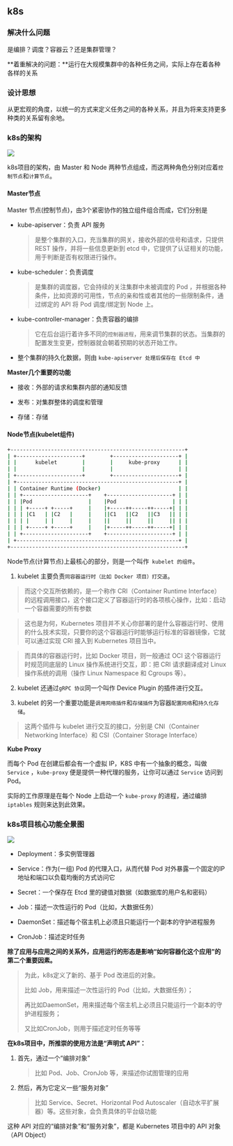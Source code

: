 ## k8s

### 解决什么问题

是编排？调度？容器云？还是集群管理？

**着重解决的问题：**运行在大规模集群中的各种任务之间，实际上存在着各种各样的关系



### 设计思想

从更宏观的角度，以统一的方式来定义任务之间的各种关系，并且为将来支持更多种类的关系留有余地。



### k8s的架构



![](https://gitee.com/sinkhaha/picture/raw/master/img/CICD/F04773ED-3CB1-4057-BE04-A88CE572E024.png)

k8s项目的架构，由 Master 和 Node 两种节点组成，而这两种角色分别对应着`控制节点`和`计算节点`。



#### Master节点

Master 节点(控制节点)，由3个紧密协作的独立组件组合而成，它们分别是

* kube-apiserver：负责 API 服务

  > 是整个集群的入口，充当集群的网关，接收外部的信号和请求，只提供 REST 操作，并将一些信息更新到 etcd 中，它提供了认证相关的功能，用于判断是否有权限进行操作。

* kube-scheduler：负责调度

  > 是集群的调度器，它会持续的关注集群中未被调度的 Pod ，并根据各种条件，比如资源的可用性，节点的亲和性或者其他的一些限制条件，通过绑定的 API 将 Pod 调度/绑定到 Node 上。

* kube-controller-manager：负责容器的编排

  > 它在后台运行着许多不同的`控制器进程`，用来调节集群的状态。当集群的配置发生变更，控制器就会朝着预期的状态开始工作。

* 整个集群的持久化数据，则由 `kube-apiserver 处理后保存在 Etcd 中`



**Master几个重要的功能**

- 接收：外部的请求和集群内部的通知反馈

- 发布：对集群整体的调度和管理

- 存储：存储




#### Node节点(kubelet组件)

```bash
+--------------------------------------------------------+       
| +---------------------+        +---------------------+ |       
| |      kubelet        |        |     kube-proxy      | |       
| |                     |        |                     | |       
| +---------------------+        +---------------------+ |       
| +----------------------------------------------------+ |       
| | Container Runtime (Docker)                         | |       
| | +---------------------+    +---------------------+ | |       
| | |Pod                  |    |Pod                  | | |       
| | | +-----+ +-----+     |    |+-----++-----++-----+| | |       
| | | |C1   | |C2   |     |    ||C1   ||C2   ||C3   || | |       
| | | |     | |     |     |    ||     ||     ||     || | |       
| | | +-----+ +-----+     |    |+-----++-----++-----+| | |       
| | +---------------------+    +---------------------+ | |       
| +----------------------------------------------------+ |       
+--------------------------------------------------------+  
```

Node节点(计算节点)上最核心的部分，则是一个叫作` kubelet 的组件`。



1. kubelet 主要负责`同容器运行时（比如 Docker 项目）打交道`。

> 而这个交互所依赖的，是一个称作 CRI（Container Runtime Interface）的远程调用接口，这个接口定义了容器运行时的各项核心操作，比如：启动一个容器需要的所有参数

>这也是为何，Kubernetes 项目并不关心你部署的是什么容器运行时、使用的什么技术实现，只要你的这个容器运行时能够运行标准的容器镜像，它就可以通过实现 CRI 接入到 Kubernetes 项目当中。

> 而具体的容器运行时，比如 Docker 项目，则一般通过 OCI 这个容器运行时规范同底层的 Linux 操作系统进行交互，即：把 CRI 请求翻译成对 Linux 操作系统的调用（操作 Linux Namespace 和 Cgroups 等）。

2. kubelet 还通过`gRPC 协议`同一个叫作 Device Plugin 的插件进行交互。

3. kubelet 的另一个重要功能是`调用网络插件`和`存储插件`为容器`配置网络`和`持久化存储`。

> 这两个插件与 kubelet 进行交互的接口，分别是 CNI（Container Networking Interface）和 CSI（Container Storage Interface）



**Kube Proxy**

而每个 Pod 在创建后都会有一个虚拟 IP，K8S 中有一个抽象的概念，叫做 `Service` ，`kube-proxy` 便是提供一种代理的服务，让你可以通过 `Service` 访问到 Pod。



实际的工作原理是在每个 Node 上启动一个 `kube-proxy` 的进程，通过编排 `iptables` 规则来达到此效果。



### k8s项目核心功能全景图

![](https://gitee.com/sinkhaha/picture/raw/master/img/CICD/91110BC1-9B5B-495C-A9EF-14F3250DBC1A.png)





* Deployment：多实例管理器

* Service：作为(一组) Pod 的代理入口，从而代替 Pod 对外暴露一个固定的IP地址和端口以负载均衡的方式访问它
* Secret：一个保存在 Etcd 里的键值对数据（如数据库的用户名和密码）
* Job：描述一次性运行的 Pod（比如，大数据任务）
* DaemonSet：描述每个宿主机上必须且只能运行一个副本的守护进程服务
* CronJob：描述定时任务



**除了应用与应用之间的关系外，应用运行的形态是影响“如何容器化这个应用”的第二个重要因素。**

> 为此，k8s定义了新的、基于 Pod 改进后的对象。
>
> 
>
> 比如 Job，用来描述一次性运行的 Pod（比如，大数据任务）；
>
> 再比如DaemonSet，用来描述每个宿主机上必须且只能运行一个副本的守护进程服务；
>
> 又比如CronJob，则用于描述定时任务等等



**在k8s项目中，所推崇的使用方法是“声明式 API”：**

1. 首先，通过一个“编排对象”

   > 比如 Pod、Job、CronJob 等，来描述你试图管理的应用

2. 然后，再为它定义一些“服务对象”

   > 比如 Service、Secret、Horizontal Pod Autoscaler（自动水平扩展器）等。这些对象，会负责具体的平台级功能

这种 API 对应的“编排对象”和“服务对象”，都是 Kubernetes 项目中的 API 对象（API Object）


